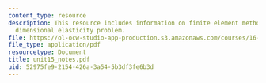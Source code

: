 ```yaml
---
content_type: resource
description: This resource includes information on finite element method, for three
  dimensional elasticity problem.
file: https://ol-ocw-studio-app-production.s3.amazonaws.com/courses/16-21-techniques-for-structural-analysis-and-design-spring-2005/52975fe92154426a3a545b3df3fe6b3d_unit15_notes.pdf
file_type: application/pdf
resourcetype: Document
title: unit15_notes.pdf
uid: 52975fe9-2154-426a-3a54-5b3df3fe6b3d
---
```

